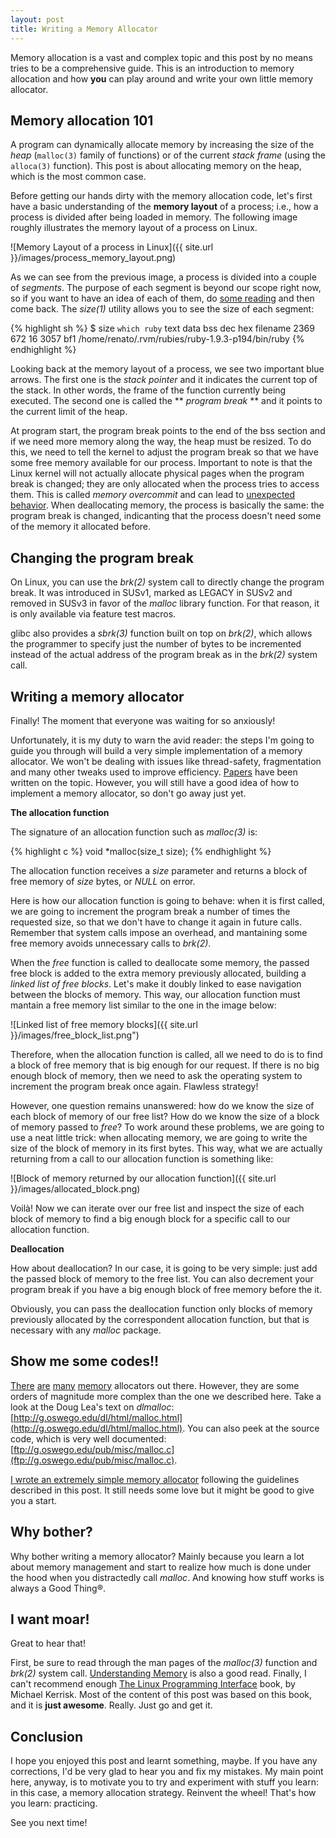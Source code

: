 ```yaml
---
layout: post
title: Writing a Memory Allocator
---
```


Memory allocation is a vast and complex topic and this post by no means
tries to be a comprehensive guide. This is an introduction to memory allocation
and how **you** can play around and write your own little memory allocator.

Memory allocation 101
---------------------

A program can dynamically allocate memory by increasing the size of the _heap_ 
(`malloc(3)` family of functions) or of the current _stack frame_ (using 
the `alloca(3)` function). This post is about allocating memory on the heap, 
which is the most common case.

Before getting our hands dirty with the memory allocation code, let's first 
have a basic understanding of the **memory layout** of a process; i.e., how a 
process is divided after being loaded in memory. The following image roughly 
illustrates the memory layout of a process on Linux.

![Memory Layout of a process in Linux]({{ site.url }}/images/process_memory_layout.png)

As we can see from the previous image, a process is divided into a couple of
_segments_. The purpose of each segment is beyond our scope right now,
so if you want to have an idea of each of them, do 
[some reading](http://en.wikipedia.org/wiki/Data_segment) and then
come back. The _size(1)_ utility allows you to see the size of each segment:

{% highlight sh %}
    $ size `which ruby`
   text	   data	    bss	    dec	    hex	filename
   2369	    672	     16	   3057	    bf1	/home/renato/.rvm/rubies/ruby-1.9.3-p194/bin/ruby
{% endhighlight %}

Looking back at the memory layout of a process, we see two important blue arrows.
The first one is the _stack pointer_ and it indicates the current top of the stack.
In other words, the frame of the function currently being executed. The second
one is called the ** _program break_ ** and it points to the current limit of
the heap. 

At program start, the program break points to the end of the bss section and if
we need more memory along the way, the heap must be resized. To do this, we need
to tell the kernel to adjust the program break so that we have some free memory 
available for our process. Important to note is that the Linux kernel will not
actually allocate physical pages when the program break is changed; they are
only allocated when the process tries to access them. This is called _memory
overcommit_ and can lead to 
[unexpected behavior](http://linuxdevcenter.com/pub/a/linux/2006/11/30/linux-out-of-memory.html).
When deallocating memory, the process is basically the same: the program break
is changed, indicanting that the process doesn't need some of the memory
it allocated before.

Changing the program break
--------------------------

On Linux, you can use the _brk(2)_ system call to directly change the program
break. It was introduced in SUSv1, marked as LEGACY in SUSv2 and removed in
SUSv3 in favor of the _malloc_ library function. For that reason, it is only
available via feature test macros.

glibc also provides a _sbrk(3)_ function built on top on _brk(2)_, which allows
the programmer to specify just the number of bytes to be incremented instead of
the actual address of the program break as in the _brk(2)_ system call.

Writing a memory allocator
--------------------------

Finally! The moment that everyone was waiting for so anxiously!

Unfortunately, it is my duty to warn the avid reader: the steps I'm going to
guide you through will build a very simple implementation of a memory allocator.
We won't be dealing with issues like thread-safety, fragmentation and many
other tweaks used to improve efficiency. 
[Papers](http://dl.acm.org/citation.cfm?id=996848) have been written on the topic.
However, you will still have a good idea of how to implement a memory allocator,
so don't go away just yet.

**The allocation function**

The signature of an allocation function such as _malloc(3)_ is:

{% highlight c %}
    void *malloc(size_t size);
{% endhighlight %}

The allocation function receives a _size_ parameter and returns a block of
free memory of _size_ bytes, or _NULL_ on error.

Here is how our allocation function is going to behave: when it is first called,
we are going to increment the program break a number of times the requested size,
so that we don't have to change it again in future calls. Remember that system
calls impose an overhead, and mantaining some free memory avoids unnecessary
calls to _brk(2)_.

When the _free_ function is called to deallocate some memory, the passed free
block is added to the extra memory previously allocated, building a _linked
list of free blocks_. Let's make it doubly linked to ease navigation
between the blocks of memory. This way, our allocation function must
mantain a free memory list similar to the one in the image below:

![Linked list of free memory blocks]({{ site.url }}/images/free_block_list.png")

Therefore, when the allocation function is called, all we need to do is to find
a block of free memory that is big enough for our request. If there is no
big enough block of memory, then we need to ask the operating system to
increment the program break once again. Flawless strategy!

However, one question remains unanswered: how do we know the size of each block
of memory of our free list? How do we know the size of a block of memory
passed to _free_? To work around these problems, we are going to use a neat
little trick: when allocating memory, we are going to write the size of the
block of memory in its first bytes. This way, what we are actually returning
from a call to our allocation function is something like:

![Block of memory returned by our allocation function]({{ site.url }}/images/allocated_block.png)

Voilà! Now we can iterate over our free list and inspect the size of each block
of memory to find a big enough block for a specific call to our allocation
function.

**Deallocation**

How about deallocation? In our case, it is going to be very simple: just add
the passed block of memory to the free list. You can also decrement your program
break if you have a big enough block of free memory before the it.

Obviously, you can pass the deallocation function only blocks of memory previously
allocated by the correspondent allocation function, but that is necessary with
any _malloc_ package.

Show me some codes!!
--------------------

[There](http://www.canonware.com/jemalloc/) [are](http://www.hoard.org/)
[many](http://www.malloc.de/en/) [memory](http://labs.omniti.com/labs/portableumem)
allocators out there. However, they are some orders of magnitude more complex than
the one we described here. Take a look at the Doug Lea's text on _dlmalloc_:
[http://g.oswego.edu/dl/html/malloc.html](http://g.oswego.edu/dl/html/malloc.html).
You can also peek at the source code, which is very well documented:
[ftp://g.oswego.edu/pub/misc/malloc.c](ftp://g.oswego.edu/pub/misc/malloc.c).

[I wrote an extremely simple memory allocator](https://github.com/rmascarenhas/lpi/blob/master/chap07/malloc.c)
following the guidelines described in this post. It still needs some love
but it might be good to give you a start.

Why bother?
-----------

Why bother writing a memory allocator? Mainly because you learn a lot about
memory management and start to realize how much is done under the hood when
you distractedly call _malloc_. And knowing how stuff works is always a Good Thing®.

I want moar!
------------

Great to hear that!

First, be sure to read through the man pages of the _malloc(3)_ function
and _brk(2)_ system call. [Understanding Memory](http://www.ualberta.ca/CNS/RESEARCH/LinuxClusters/mem.html)
is also a good read. Finally, I can't recommend enough
[The Linux Programming Interface](http://man7.org/tlpi/) book, by Michael Kerrisk. Most
of the content of this post was based on this book, and it is **just awesome**. Really.
Just go and get it.

Conclusion
----------

I hope you enjoyed this post and learnt something, maybe. If you have any
corrections, I'd be very glad to hear you and fix my mistakes. My main point here,
anyway, is to motivate you to try and experiment with stuff you learn: in this case,
a memory allocation strategy. Reinvent the wheel! That's how you learn: practicing.

See you next time!
